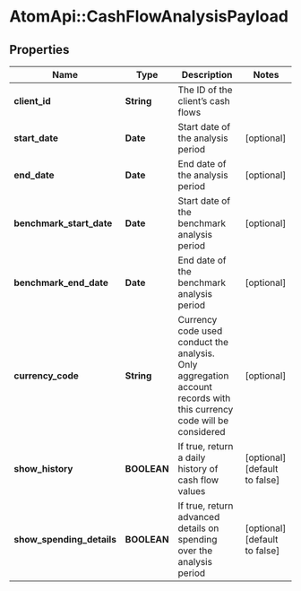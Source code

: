 # AtomApi::CashFlowAnalysisPayload

## Properties
Name | Type | Description | Notes
------------ | ------------- | ------------- | -------------
**client_id** | **String** | The ID of the client’s cash flows | 
**start_date** | **Date** | Start date of the analysis period | [optional] 
**end_date** | **Date** | End date of the analysis period | [optional] 
**benchmark_start_date** | **Date** | Start date of the benchmark analysis period | [optional] 
**benchmark_end_date** | **Date** | End date of the benchmark analysis period | [optional] 
**currency_code** | **String** | Currency code used conduct the analysis. Only aggregation account records with this currency code will be considered | [optional] 
**show_history** | **BOOLEAN** | If true, return a daily history of cash flow values | [optional] [default to false]
**show_spending_details** | **BOOLEAN** | If true, return advanced details on spending over the analysis period | [optional] [default to false]


